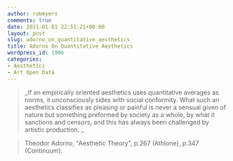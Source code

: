 ```yaml
---
author: robmyers
comments: true
date: 2011-01-01 22:51:21+00:00
layout: post
slug: adorno_on_quantitative_aesthetics
title: Adorno On Quantitative Aesthetics
wordpress_id: 1906
categories:
- Aesthetics
- Art Open Data
---
```


<blockquote>_If an empirically oriented aesthetics uses quantitative averages as norms, it unconsciously sides with social conformity. What such an aesthetics classifies as pleasing or painful is never a sensual given of nature but something preformed by society as a whole, by what it sanctions and censors, and this has always been challenged by artistic production.   
_</blockquote>

  


<blockquote>Theodor Adorno, "Aesthetic Theory", p.267 (Athlone), p.347 (Continuum).  
</blockquote>



